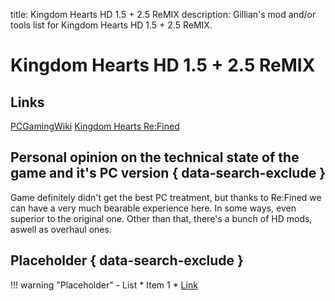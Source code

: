 title: Kingdom Hearts HD 1.5 + 2.5 ReMIX
description: Gillian's mod and/or tools list for Kingdom Hearts HD 1.5 + 2.5 ReMIX.

# Kingdom Hearts HD 1.5 + 2.5 ReMIX
## Links
[PCGamingWiki](https://www.pcgamingwiki.com/wiki/Kingdom_Hearts_HD_1.5_%2B_2.5_ReMIX)
[Kingdom Hearts Re:Fined](https://github.com/TopazTK/KH-ReFined)

## Personal opinion on the technical state of the game and it's PC version { data-search-exclude }
Game definitely didn't get the best PC treatment, but thanks to Re:Fined we can have a very much bearable experience here. In some ways, even superior to the original one. Other than that, there's a bunch of HD mods, aswell as overhaul ones.

## Placeholder { data-search-exclude }
!!! warning "Placeholder"
    - List
        * Item 1
        * [Link](index.md)